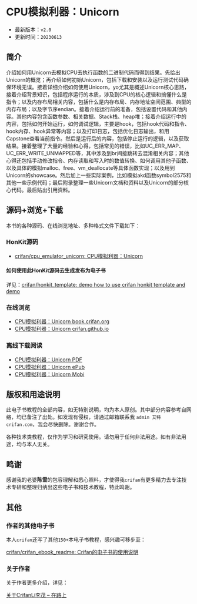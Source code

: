 # CPU模拟利器：Unicorn

* 最新版本：`v2.0`
* 更新时间：`20230613`

## 简介

介绍如何用Unicorn去模拟CPU去执行函数的二进制代码而得到结果。先给出Unicorn的概览；再介绍如何初始Unicorn，包括下载和安装以及运行测试代码确保环境无误。接着详细介绍如何使用Unicorn，yo尤其是概述Unicorn核心思路，接着介绍背景知识，包括程序运行的本质，涉及到CPU的核心逻辑和搞懂什么是指令；以及内存布局相关内容，包括什么是内存布局、内存地址空间范围、典型的内存布局；以及字节序endian。接着介绍运行前的准备，包括设置代码和其他内容。其他内容包含函数参数、相关数据、Stack栈、heap堆；接着介绍运行中的内容，包括如何开始运行，如何调试逻辑，主要是hook，包括hook代码和指令、hook内存、hook异常等内容；以及打印日志，包括优化日志输出，和用Capstone查看当前指令。然后是运行后的内容，包括停止运行的逻辑，以及获取结果。接着整理了大量的经验和心得，包括常见的错误，比如UC_ERR_MAP、UC_ERR_WRITE_UNMAPPED等，其中涉及到br间接跳转去混淆相关内容；其他心得还包括手动修改指令、内存读取和写入时的数值转换、如何调用其他子函数、以及具体的模拟malloc、free、vm_deallocate等具体函数实现；以及用到Unicorn的showcase。然后加上一些实际案例，比如模拟akd函数symbol2575和其他一些示例代码；最后附录整理一些Unicorn文档和资料以及Unicorn的部分核心代码。最后贴出引用资料。

## 源码+浏览+下载

本书的各种源码、在线浏览地址、多种格式文件下载如下：

### HonKit源码

* [crifan/cpu_emulator_unicorn: CPU模拟利器：Unicorn](https://github.com/crifan/cpu_emulator_unicorn)

#### 如何使用此HonKit源码去生成发布为电子书

详见：[crifan/honkit_template: demo how to use crifan honkit template and demo](https://github.com/crifan/honkit_template)

### 在线浏览

* [CPU模拟利器：Unicorn book.crifan.org](https://book.crifan.org/books/cpu_emulator_unicorn/website/)
* [CPU模拟利器：Unicorn crifan.github.io](https://crifan.github.io/cpu_emulator_unicorn/website/)

### 离线下载阅读

* [CPU模拟利器：Unicorn PDF](https://book.crifan.org/books/cpu_emulator_unicorn/pdf/cpu_emulator_unicorn.pdf)
* [CPU模拟利器：Unicorn ePub](https://book.crifan.org/books/cpu_emulator_unicorn/epub/cpu_emulator_unicorn.epub)
* [CPU模拟利器：Unicorn Mobi](https://book.crifan.org/books/cpu_emulator_unicorn/mobi/cpu_emulator_unicorn.mobi)

## 版权和用途说明

此电子书教程的全部内容，如无特别说明，均为本人原创。其中部分内容参考自网络，均已备注了出处。如发现有侵权，请通过邮箱联系我 `admin 艾特 crifan.com`，我会尽快删除。谢谢合作。

各种技术类教程，仅作为学习和研究使用。请勿用于任何非法用途。如有非法用途，均与本人无关。

## 鸣谢

感谢我的老婆**陈雪**的包容理解和悉心照料，才使得我`crifan`有更多精力去专注技术专研和整理归纳出这些电子书和技术教程，特此鸣谢。

## 其他

### 作者的其他电子书

本人`crifan`还写了其他`150+`本电子书教程，感兴趣可移步至：

[crifan/crifan_ebook_readme: Crifan的电子书的使用说明](https://github.com/crifan/crifan_ebook_readme)

### 关于作者

关于作者更多介绍，详见：

[关于CrifanLi李茂 – 在路上](https://www.crifan.org/about/)

